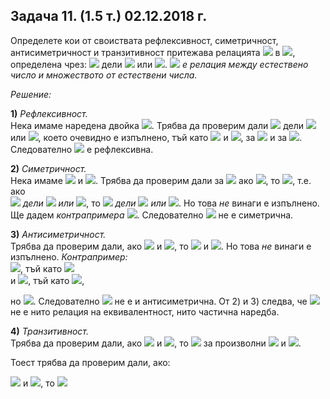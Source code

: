 ## Задача 11. (1.5 т.) 02.12.2018 г.
Определете кои от своиствата рефлексивност, симетричност, антисиметричност и транзитивност притежава релацията <img src="https://latex.codecogs.com/svg.latex?\Large&space;R"> в <img src="https://latex.codecogs.com/svg.latex?\Large&space;\mathbb{N}\times{P(\mathbb{N})}">, определена чрез: <img src="https://latex.codecogs.com/svg.latex?\Large&space;(a,A)R(b,B)\Leftrightarrow{a}"> дели <img src="https://latex.codecogs.com/svg.latex?\Large&space;b"> или <img src="https://latex.codecogs.com/svg.latex?\Large&space;B\subseteq{A}">. <img src="https://latex.codecogs.com/svg.latex?\Large&space;R"> *е релация между естествено число и множеството от естествени числа.*

*Решение:*

**1)** *Рефлексивност.*<br>
Нека имаме наредена двойка <img src="https://latex.codecogs.com/svg.latex?\Large&space;(a,A)">. Трябва да проверим дали <img src="https://latex.codecogs.com/svg.latex?\Large&space;(a,A)R(a,A)\Leftrightarrow{a}"> дели <img src="https://latex.codecogs.com/svg.latex?\Large&space;а"> или <img src="https://latex.codecogs.com/svg.latex?\Large&space;A\subseteq{A}">, което очевидно е изпълнено, тъй като <img src="https://latex.codecogs.com/svg.latex?\Large&space;a|a"> и <img src="https://latex.codecogs.com/svg.latex?\Large&space;A\subseteq{A}">, за <img src="https://latex.codecogs.com/svg.latex?\Large&space;\forall{a\in\mathbb{N}}"> и за <img src="https://latex.codecogs.com/svg.latex?\Large&space;\forall{A\subseteq{\mathbb{N}}}">. Следователно <img src="https://latex.codecogs.com/svg.latex?\Large&space;R"> е рефлексивна.

**2)** *Симетричност.* <br>
Нека имаме <img src="https://latex.codecogs.com/svg.latex?\Large&space;(a,A)"> и <img src="https://latex.codecogs.com/svg.latex?\Large&space;(b,B)">. Трябва да проверим дали за <img src="https://latex.codecogs.com/svg.latex?\Large&space;\forall{a,b,A,B:}"> ако <img src="https://latex.codecogs.com/svg.latex?\Large&space;(a,A)R(b,B)">, то <img src="https://latex.codecogs.com/svg.latex?\Large&space;(b,B)R(a,A)">, т.е. ако <br><img src="https://latex.codecogs.com/svg.latex?\Large&space;(a"> *дели* <img src="https://latex.codecogs.com/svg.latex?\Large&space;b"> *или* <img src="https://latex.codecogs.com/svg.latex?\Large&space;B\subseteq{A})">, то <img src="https://latex.codecogs.com/svg.latex?\Large&space;(b"> *дели* <img src="https://latex.codecogs.com/svg.latex?\Large&space;a"> *или* <img src="https://latex.codecogs.com/svg.latex?\Large&space;A\subseteq{B})">. Но това *не* винаги е изпълнено.<br>
Ще дадем *контрапримера* <img src="https://latex.codecogs.com/svg.latex?\Large&space;a=2,b=4,A=\{1,2\},B=\{1\}">. Следователно <img src="https://latex.codecogs.com/svg.latex?\Large&space;R"> не е симетрична.

**3)** *Антисиметричност.* <br>
Трябва да проверим дали, ако <img src="https://latex.codecogs.com/svg.latex?\Large&space;(a,A)R(b,B)"> и <img src="https://latex.codecogs.com/svg.latex?\Large&space;(b,B)R(a,A)">, то <img src="https://latex.codecogs.com/svg.latex?\Large&space;a=b"> и <img src="https://latex.codecogs.com/svg.latex?\Large&space;A=B">. Но това *не* винаги е изпълнено. 
*Контрапример:*<br>
<img src="https://latex.codecogs.com/svg.latex?\Large&space;(2,\{1\})R(4,\{1,2\})">, тъй като <img src="https://latex.codecogs.com/svg.latex?\Large&space;\underbrace{\underbrace{2|4}_{true}\lor\underbrace{\{1,2\}\subseteq\{1\}}_{false}}_{true}"><br> 
и <img src="https://latex.codecogs.com/svg.latex?\Large&space;(4,\{1,2\})R(2,\{1\})">, тъй като <img src="https://latex.codecogs.com/svg.latex?\Large&space;\underbrace{\underbrace{4|2}_{false}\lor\underbrace{\{1\}\subseteq{1,2}}_{true}}_{true}">,

но <img src="https://latex.codecogs.com/svg.latex?\Large&space;(2,\{1\})\neq{(4,\{1,2\})}">. Следователно <img src="https://latex.codecogs.com/svg.latex?\Large&space;R"> не е и антисиметрична. От 2) и 3) следва, че <img src="https://latex.codecogs.com/svg.latex?\Large&space;R"> не е нито релация на еквивалентност, нито частична наредба.

**4)** *Транзитивност.*<br>
Трябва да проверим дали, ако <img src="https://latex.codecogs.com/svg.latex?\Large&space;(a,A)R(b,B)"> и <img src="https://latex.codecogs.com/svg.latex?\Large&space;(b,B)R(c,C)">, то <img src="https://latex.codecogs.com/svg.latex?\Large&space;(a,A)R(c,C)"> за произволни <img src="https://latex.codecogs.com/svg.latex?\Large&space;a,b,c\in{\mathbb{N}}"> и <img src="https://latex.codecogs.com/svg.latex?\Large&space;A,B,C\subseteq{P(\mathbb{N})}">.

Тоест трябва да проверим дали, ако:

<img src="https://latex.codecogs.com/svg.latex?\Large&space;(a|b)\lor(B\subseteq{A}"> и <img src="https://latex.codecogs.com/svg.latex?\Large&space;(b|c)\lor(C\subseteq{B}">, то <img src="https://latex.codecogs.com/svg.latex?\Large&space;(a|c)\lor(C\subseteq{A}">

